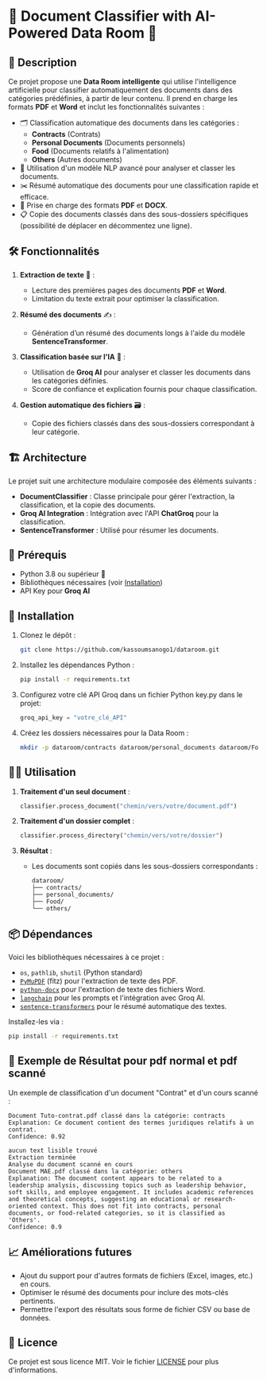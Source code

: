 # 📁 Document Classifier with AI-Powered Data Room 🚀

## 📜 Description

Ce projet propose une **Data Room intelligente** qui utilise l'intelligence artificielle pour classifier automatiquement des documents dans des catégories prédéfinies, à partir de leur contenu. Il prend en charge les formats **PDF** et **Word** et inclut les fonctionnalités suivantes :

- 🗂️ Classification automatique des documents dans les catégories :
  - **Contracts** (Contrats)
  - **Personal Documents** (Documents personnels)
  - **Food** (Documents relatifs à l'alimentation)
  - **Others** (Autres documents)
- 🧠 Utilisation d'un modèle NLP avancé pour analyser et classer les documents.
- ✂️ Résumé automatique des documents pour une classification rapide et efficace.
- 📄 Prise en charge des formats **PDF** et **DOCX**.
- 📋 Copie des documents classés dans des sous-dossiers spécifiques (possibilité de déplacer en décommentez une ligne).

## 🛠️ Fonctionnalités

1. **Extraction de texte** 📖 :
   - Lecture des premières pages des documents **PDF** et **Word**.
   - Limitation du texte extrait pour optimiser la classification.

2. **Résumé des documents** ✍️ :
   - Génération d’un résumé des documents longs à l'aide du modèle **SentenceTransformer**.

3. **Classification basée sur l'IA** 🤖 :
   - Utilisation de **Groq AI** pour analyser et classer les documents dans les catégories définies.
   - Score de confiance et explication fournis pour chaque classification.

4. **Gestion automatique des fichiers** 🗃️ :
   - Copie des fichiers classés dans des sous-dossiers correspondant à leur catégorie.

## 🏗️ Architecture

Le projet suit une architecture modulaire composée des éléments suivants :

- **DocumentClassifier** : Classe principale pour gérer l'extraction, la classification, et la copie des documents.
- **Groq AI Integration** : Intégration avec l'API **ChatGroq** pour la classification.
- **SentenceTransformer** : Utilisé pour résumer les documents.

## 🧩 Prérequis

- Python 3.8 ou supérieur 🐍
- Bibliothèques nécessaires (voir [Installation](#installation))
- API Key pour **Groq AI**

## 🚀 Installation

1. Clonez le dépôt :
   ```bash
   git clone https://github.com/kassoumsanogo1/dataroom.git
   ```

2. Installez les dépendances Python :
   ```bash
   pip install -r requirements.txt
   ```

3. Configurez votre clé API Groq dans un fichier Python key.py dans le projet:
   ```python
   groq_api_key = "votre_clé_API"
   ```

4. Créez les dossiers nécessaires pour la Data Room :
   ```bash
   mkdir -p dataroom/contracts dataroom/personal_documents dataroom/Food dataroom/others
   ```

## 🏃‍♂️ Utilisation

1. **Traitement d'un seul document** :
   ```python
   classifier.process_document("chemin/vers/votre/document.pdf")
   ```

2. **Traitement d'un dossier complet** :
   ```python
   classifier.process_directory("chemin/vers/votre/dossier")
   ```

3. **Résultat** :
   - Les documents sont copiés dans les sous-dossiers correspondants :
     ```
     dataroom/
     ├── contracts/
     ├── personal_documents/
     ├── Food/
     └── others/
     ```

## 📦 Dépendances

Voici les bibliothèques nécessaires à ce projet :
- `os`, `pathlib`, `shutil` (Python standard)
- [`PyMuPDF`](https://pypi.org/project/PyMuPDF/) (fitz) pour l'extraction de texte des PDF.
- [`python-docx`](https://pypi.org/project/python-docx/) pour l'extraction de texte des fichiers Word.
- [`langchain`](https://pypi.org/project/langchain/) pour les prompts et l'intégration avec Groq AI.
- [`sentence-transformers`](https://pypi.org/project/sentence-transformers/) pour le résumé automatique des textes.

Installez-les via :
```bash
pip install -r requirements.txt
```

## 📝 Exemple de Résultat pour pdf normal et pdf scanné

Un exemple de classification d'un document "Contrat" et d'un cours scanné :
```plaintext
Document Tuto-contrat.pdf classé dans la catégorie: contracts
Explanation: Ce document contient des termes juridiques relatifs à un contrat.
Confidence: 0.92

aucun text lisible trouvé
Extraction terminée
Analyse du document scanné en cours
Document MAE.pdf classé dans la catégorie: others
Explanation: The document content appears to be related to a leadership analysis, discussing topics such as leadership behavior, soft skills, and employee engagement. It includes academic references and theoretical concepts, suggesting an educational or research-oriented context. This does not fit into contracts, personal documents, or food-related categories, so it is classified as 'Others'.
Confidence: 0.9
```

## 📈 Améliorations futures

- Ajout du support pour d'autres formats de fichiers (Excel, images, etc.) en cours.
- Optimiser le résumé des documents pour inclure des mots-clés pertinents.
- Permettre l'export des résultats sous forme de fichier CSV ou base de données.


## 📄 Licence

Ce projet est sous licence MIT. Voir le fichier [LICENSE](LICENSE) pour plus d'informations.
